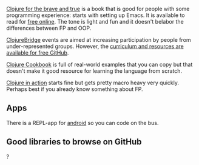 [Clojure for the brave and true](http://www.braveclojure.com/) is a book that
is good for people with some programming experience: starts with setting up Emacs. It is available to read for
[free online](http://www.braveclojure.com/introduction/). The tone is light and fun
and it doesn't belabor the differences between FP and OOP.

[ClojureBridge](http://www.clojurebridge.org/) events are aimed at increasing participation by people from under-represented
groups. However, the [curriculum and resources are available for free GitHub](https://github.com/ClojureBridge/curriculum).

[Clojure Cookbook](http://clojure-cookbook.com/) is full of real-world examples that you can copy but that doesn't make it good resource for learning the language from scratch.

[Clojure in action](https://www.manning.com/books/clojure-in-action) starts fine but gets pretty macro heavy very quickly. Perhaps best if you already know something about FP.

## Apps
There is a REPL-app for [android](https://play.google.com/store/apps/details?id=com.sattvik.clojure_repl&hl=en_GB) so you can code on the bus.

## Good libraries to browse on GitHub
?
